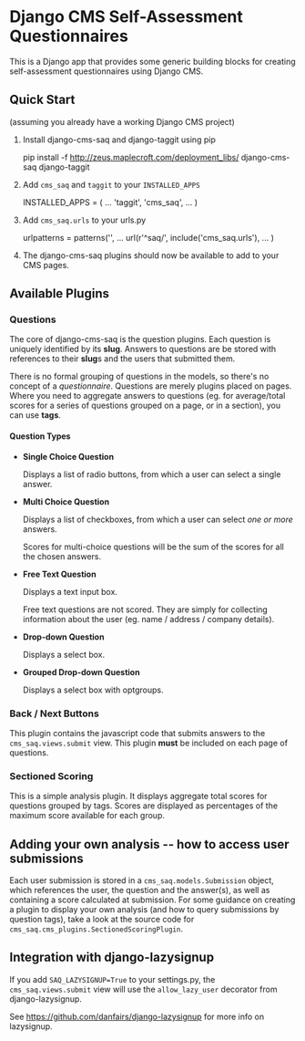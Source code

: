 # Django CMS Self-Assessment Questionnaires

This is a Django app that provides some generic building blocks for creating
self-assessment questionnaires using Django CMS.

## Quick Start

(assuming you already have a working Django CMS project)

1. Install django-cms-saq and django-taggit using pip

    pip install -f http://zeus.maplecroft.com/deployment_libs/ django-cms-saq django-taggit

2. Add `cms_saq` and `taggit` to your `INSTALLED_APPS`

    INSTALLED_APPS = (
        ...
        'taggit',
        'cms_saq',
        ...
    )

3. Add `cms_saq.urls` to your urls.py

    urlpatterns = patterns('',
        ...
        url(r'^saq/', include('cms_saq.urls'),
        ...
    )

4. The django-cms-saq plugins should now be available to add to your CMS
   pages.

## Available Plugins

### Questions

The core of django-cms-saq is the question plugins.  Each question is
uniquely identified by its **slug**.  Answers to questions are be stored
with references to their **slug**s and the users that submitted them.

There is no formal grouping of questions in the models, so there's no concept
of a *questionnaire*.  Questions are merely plugins placed on pages.  Where
you need to aggregate answers to questions (eg. for average/total scores for
a series of questions grouped on a page, or in a section), you can use
**tags**.

#### Question Types

- **Single Choice Question**

  Displays a list of radio buttons, from which a user can select a single
  answer.

- **Multi Choice Question**

  Displays a list of checkboxes, from which a user can select *one or more*
  answers.

  Scores for multi-choice questions will be the sum of the scores for all the
  chosen answers.

- **Free Text Question**

  Displays a text input box.

  Free text questions are not scored.  They are simply for collecting
  information about the user (eg. name / address / company details).

- **Drop-down Question**

  Displays a select box.

- **Grouped Drop-down Question**

  Displays a select box with optgroups.

### Back / Next Buttons

This plugin contains the javascript code that submits answers to the
`cms_saq.views.submit` view.  This plugin **must** be included on each page
of questions.

### Sectioned Scoring

This is a simple analysis plugin.  It displays aggregate total scores for
questions grouped by tags.  Scores are displayed as percentages of the
maximum score available for each group.

## Adding your own analysis -- how to access user submissions

Each user submission is stored in a `cms_saq.models.Submission` object, which
references the user, the question and the answer(s), as well as containing a
score calculated at submission.  For some guidance on creating a plugin to
display your own analysis (and how to query submissions by question tags),
take a look at the source code for
`cms_saq.cms_plugins.SectionedScoringPlugin`.

## Integration with django-lazysignup

If you add `SAQ_LAZYSIGNUP=True` to your settings.py, the
`cms_saq.views.submit` view will use the `allow_lazy_user` decorator from
django-lazysignup.

See https://github.com/danfairs/django-lazysignup for more info on lazysignup.


